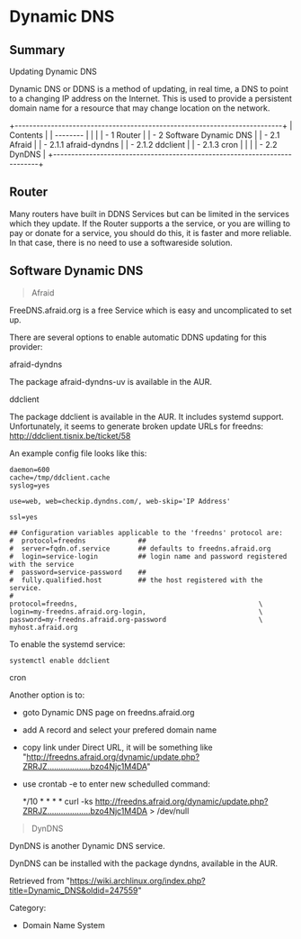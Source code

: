 Dynamic DNS
===========

  Summary
  ----------------------
  Updating Dynamic DNS

Dynamic DNS or DDNS is a method of updating, in real time, a DNS to
point to a changing IP address on the Internet. This is used to provide
a persistent domain name for a resource that may change location on the
network.

+--------------------------------------------------------------------------+
| Contents                                                                 |
| --------                                                                 |
|                                                                          |
| -   1 Router                                                             |
| -   2 Software Dynamic DNS                                               |
|     -   2.1 Afraid                                                       |
|         -   2.1.1 afraid-dyndns                                          |
|         -   2.1.2 ddclient                                               |
|         -   2.1.3 cron                                                   |
|                                                                          |
|     -   2.2 DynDNS                                                       |
+--------------------------------------------------------------------------+

Router
------

Many routers have built in DDNS Services but can be limited in the
services which they update. If the Router supports a the service, or you
are willing to pay or donate for a service, you should do this, it is
faster and more reliable. In that case, there is no need to use a
softwareside solution.

Software Dynamic DNS
--------------------

> Afraid

FreeDNS.afraid.org is a free Service which is easy and uncomplicated to
set up.

There are several options to enable automatic DDNS updating for this
provider:

afraid-dyndns

The package afraid-dyndns-uv is available in the AUR.

ddclient

The package ddclient is available in the AUR. It includes systemd
support. Unfortunately, it seems to generate broken update URLs for
freedns: http://ddclient.tisnix.be/ticket/58

An example config file looks like this:

    daemon=600
    cache=/tmp/ddclient.cache
    syslog=yes

    use=web, web=checkip.dyndns.com/, web-skip='IP Address'

    ssl=yes

    ## Configuration variables applicable to the 'freedns' protocol are:
    #  protocol=freedns             ##
    #  server=fqdn.of.service       ## defaults to freedns.afraid.org
    #  login=service-login          ## login name and password registered with the service
    #  password=service-password    ##
    #  fully.qualified.host         ## the host registered with the service.
    #
    protocol=freedns,                                             \
    login=my-freedns.afraid.org-login,                            \
    password=my-freedns.afraid.org-password                       \
    myhost.afraid.org

To enable the systemd service:

    systemctl enable ddclient

cron

Another option is to:

-   goto Dynamic DNS page on freedns.afraid.org
-   add A record and select your prefered domain name
-   copy link under Direct URL, it will be something like
    "http://freedns.afraid.org/dynamic/update.php?ZRRJZ...................bzo4Njc1M4DA"
-   use crontab -e to enter new schedulled command:

    */10 * * * * curl -ks http://freedns.afraid.org/dynamic/update.php?ZRRJZ...................bzo4Njc1M4DA > /dev/null

> DynDNS

DynDNS is another Dynamic DNS service.

DynDNS can be installed with the package dyndns, available in the AUR.

Retrieved from
"https://wiki.archlinux.org/index.php?title=Dynamic_DNS&oldid=247559"

Category:

-   Domain Name System
